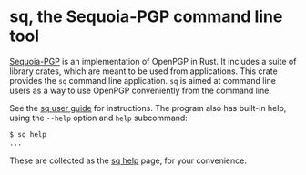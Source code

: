 # sq, the Sequoia-PGP command line tool

[Sequoia-PGP][] is an implementation of OpenPGP in Rust. It includes a
suite of library crates, which are meant to be used from applications.
This crate provides the `sq` command line application. `sq` is aimed
at command line users as a way to use OpenPGP conveniently from the
command line.

See the [sq user guide][] for instructions. The program also has built-in
help, using the `--help` option and `help` subcommand:

~~~sh
$ sq help
...
~~~

These are collected as the [sq help][] page, for your convenience.

[Sequoia-PGP]: https://sequoia-pgp.org/
[sq user guide]: https://sequoia-pgp.gitlab.io/sq-user-guide/
[sq help]: https://docs.sequoia-pgp.org/sq/index.html
